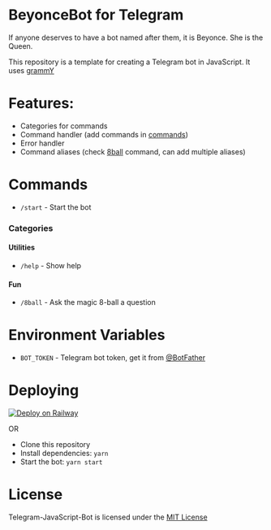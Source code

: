 # BeyonceBot for Telegram

If anyone deserves to have a bot named after them, it is Beyonce. She is the Queen.

This repository is a template for creating a Telegram bot in JavaScript. It uses [grammY](https://grammy.dev)

# Features:
- Categories for commands
- Command handler (add commands in [commands](./commands))
- Error handler
- Command aliases (check [8ball](./commands/8ball.js) command, can add multiple aliases)

# Commands
- `/start` - Start the bot

### Categories

#### Utilities
- `/help` - Show help

#### Fun
- `/8ball` - Ask the magic 8-ball a question

# Environment Variables
- `BOT_TOKEN` - Telegram bot token, get it from [@BotFather](https://t.me/BotFather)

# Deploying

[![Deploy on Railway](https://railway.app/button.svg)](https://railway.app/template/5lRkWa?referralCode=agam778)

OR 

- Clone this repository
- Install dependencies: `yarn`
- Start the bot: `yarn start`

# License
Telegram-JavaScript-Bot is licensed under the [MIT License](./LICENSE)
